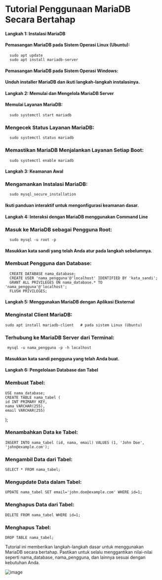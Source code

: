 # Tutorial Penggunaan MariaDB Secara Bertahap

 #### Langkah 1: Instalasi MariaDB
 
 #### Pemasangan MariaDB pada Sistem Operasi Linux (Ubuntu):

      sudo apt update
      sudo apt install mariadb-server

 #### Pemasangan MariaDB pada Sistem Operasi Windows:
 #### Unduh installer MariaDB dan ikuti langkah-langkah instalasinya.

 #### Langkah 2: Memulai dan Mengelola MariaDB Server
 #### Memulai Layanan MariaDB:

      sudo systemctl start mariadb

### Mengecek Status Layanan MariaDB:
   
      sudo systemctl status mariadb

### Memastikan MariaDB Menjalankan Layanan Setiap Boot:

      sudo systemctl enable mariadb

#### Langkah 3: Keamanan Awal
### Mengamankan Instalasi MariaDB:
 
      sudo mysql_secure_installation

#### Ikuti panduan interaktif untuk mengonfigurasi keamanan dasar.

#### Langkah 4: Interaksi dengan MariaDB menggunakan Command Line
### Masuk ke MariaDB sebagai Pengguna Root:
 
      sudo mysql -u root -p

#### Masukkan kata sandi yang telah Anda atur pada langkah sebelumnya.
### Membuat Pengguna dan Database:
  
      CREATE DATABASE nama_database;
      CREATE USER 'nama_pengguna'@'localhost' IDENTIFIED BY 'kata_sandi';
      GRANT ALL PRIVILEGES ON nama_database.* TO 'nama_pengguna'@'localhost';
      FLUSH PRIVILEGES;

#### Langkah 5: Menggunakan MariaDB dengan Aplikasi Eksternal
### Menginstal Client MariaDB:
   
    sudo apt install mariadb-client   # pada sistem Linux (Ubuntu)

### Terhubung ke MariaDB Server dari Terminal:
   
     mysql -u nama_pengguna -p -h localhost

#### Masukkan kata sandi pengguna yang telah Anda buat.

#### Langkah 6: Pengelolaan Database dan Tabel
### Membuat Tabel:
  
    USE nama_database;
    CREATE TABLE nama_tabel (
    id INT PRIMARY KEY,
    nama VARCHAR(255),
    email VARCHAR(255)
 );

### Menambahkan Data ke Tabel:
 
    INSERT INTO nama_tabel (id, nama, email) VALUES (1, 'John Doe', 'john@example.com');
  
### Mengambil Data dari Tabel:
 
    SELECT * FROM nama_tabel;

### Mengupdate Data dalam Tabel:
 
    UPDATE nama_tabel SET email='john.doe@example.com' WHERE id=1;

### Menghapus Data dari Tabel:
 
    DELETE FROM nama_tabel WHERE id=1;

### Menghapus Tabel:
 
    DROP TABLE nama_tabel;

Tutorial ini memberikan langkah-langkah dasar untuk menggunakan MariaDB secara bertahap. Pastikan untuk selalu menggantikan nilai-nilai seperti nama_database, nama_pengguna, dan lainnya sesuai dengan kebutuhan Anda.


![image](https://github.com/akusukacoding22/riannnnnn/assets/156275570/3455f6aa-38ba-4135-8234-ff94536a7663)



